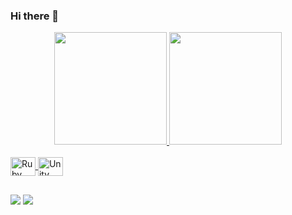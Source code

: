 ### Hi there 👋

<link rel="stylesheet" href="https://cdn.jsdelivr.net/gh/devicons/devicon@v2.15.1/devicon.min.css">          
<div align="center">
  <a href="https://github.com/rafaballerini">
  <img height="180em" src="https://github-readme-stats.vercel.app/api?username=fabio-gabriel&show_icons=true&theme=cobalt&include_all_commits=true&count_private=true"/>
  <img height="180em" src="https://github-readme-stats.vercel.app/api/top-langs/?username=fabio-gabriel&layout=compact&langs_count=7&theme=cobalt"/>
</div>
<div style="display: inline_block"><br>
  <img align="center" alt="Ruby on rails" height="30" width="40" src="https://cdn.jsdelivr.net/gh/devicons/devicon/icons/rails/rails-plain-wordmark.svg" />
  <img align="center" alt="Unity" height="30" width="40" color="white" src="https://cdn.jsdelivr.net/gh/devicons/devicon/icons/unity/unity-original.svg" /> 
</div>
  
  ##
 
<div> 
  <a href="https://br.linkedin.com/in/f%C3%A1bio-gabriel-esteves-ivo-gomes-544476211" target="_blank"><img src="https://img.shields.io/badge/-LinkedIn-%230077B5?style=for-the-badge&logo=linkedin&logoColor=white" target="_blank"></a> 
  <a href = "mailto:fabiogabrieleig@gmail.com"><img src="https://img.shields.io/badge/-Gmail-%23333?style=for-the-badge&logo=gmail&logoColor=white" target="_blank"></a>
